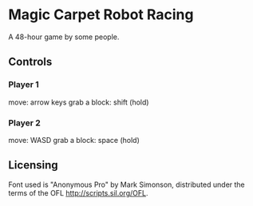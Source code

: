 Magic Carpet Robot Racing
=========================

A 48-hour game by some people.

## Controls

### Player 1

move: arrow keys
grab a block: shift (hold)

### Player 2

move: WASD
grab a block: space (hold)

## Licensing

Font used is "Anonymous Pro" by Mark Simonson, distributed under the terms of
the OFL <http://scripts.sil.org/OFL>.
